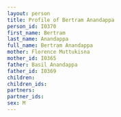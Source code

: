 ```yaml
---
layout: person
title: Profile of Bertram Anandappa
person_id: I0370
first_name: Bertram
last_name: Anandappa
full_name: Bertram Anandappa
mother: Florence Muttukisna
mother_id: I0365
father: Basil Anandappa
father_id: I0369
children:
children_ids:
partners:
partner_ids:
sex: M
---
```


